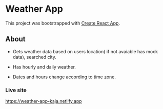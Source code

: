 # Weather App

This project was bootstrapped with [Create React App](https://github.com/facebook/create-react-app).

## About

- Gets weather data based on users location( if not avaiable has mock data), searched city.

- Has hourly and daily weather.

- Dates and hours change according to time zone.

### Live site

https://weather-app-kaja.netlify.app
